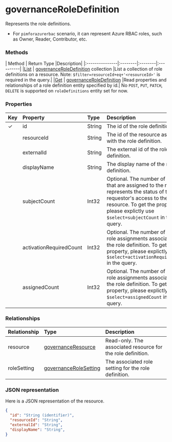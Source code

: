 # governanceRoleDefinition 
Represents the role definitions. 

* For `pimforazurerbac` scenario, it can represent Azure RBAC roles, such as Owner, Reader, Contributor, etc.


### Methods

| Method		  | Return Type	|Description|
|:---------------|:--------|:--------|:----------|
|[List](../api/governanceroledefinition_list.md) | [governanceRoleDefinition](governanceroledefinition.md) collection |List a collection of role definitions on a resource. Note: `$filter=resourceId+eq+'<resourceId>'` is required in the query.|
|[Get](../api/governanceroledefinition_get.md) | [governanceRoleDefinition](governanceroledefinition.md) |Read properties and relationships of a role definition entity specified by id.|
No `POST`, `PUT`, `PATCH`, `DELETE` is supported on `roleDefinitions` entity set for now.
### Properties
| Key | Property	| Type	    |Description|
|:----|:----------|:----------|:----------|
|✓    |id         |String     |The id of the role definition. |
|     |resourceId |String     |The id of the resource associated with the role definition. |
|     |externalId   |String     |The external id of the role definition.|
|     |displayName|String     |The display name of the role definition.|
|     |subjectCount|Int32     |Optional. The number of subjects that are assigned to the role. It represents the status of the requestor's access to the resource. To get the property, please explictly use `$select=subjectCount` in the query.|
|     |activationRequiredCount|Int32|Optional. The number of eligible role assignments associated with the role definition. To get the property, please explictly use `$select=activationRequiredCount` in the query.|
|     |assignedCount|Int32    |Optional. The number of active role assignments associated with the role definition.  To get the property, please explictly use `$select=assignedCount` in the query.|


### Relationships
| Relationship | Type	|Description|
|:---------------|:--------|:----------|
|resource|[governanceResource](governanceresource.md)|Read-only. The associated resource for the role definition.|
|roleSetting|[governanceRoleSetting](governancerolesetting.md)|The associated role setting for the role definition.|

### JSON representation

Here is a JSON representation of the resource.

```json
{
  "id": "String (identifier)",
  "resourceId": "String",
  "externalId": "String",
  "displayName": "String",
}

```
